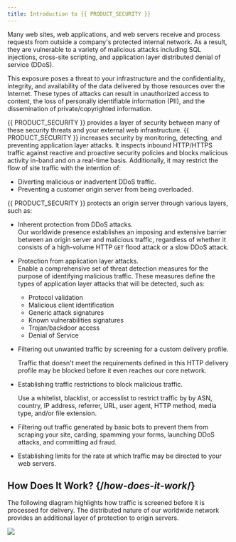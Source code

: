 ```yaml
---
title: Introduction to {{ PRODUCT_SECURITY }}
---
```


Many web sites, web applications, and web servers receive and process
requests from outside a company's protected internal network. As a
result, they are vulnerable to a variety of malicious attacks including
SQL injections, cross-site scripting, and application layer distributed
denial of service (DDoS).

This exposure poses a threat to your infrastructure and the
confidentiality, integrity, and availability of the data delivered by
those resources over the Internet. These types of attacks can result in
unauthorized access to content, the loss of personally identifiable
information (PII), and the dissemination of private/copyrighted
information.

{{ PRODUCT_SECURITY }} provides a layer of security between many of these
security threats and your external web infrastructure. {{ PRODUCT_SECURITY }} increases
security by monitoring, detecting, and preventing application layer
attacks. It inspects inbound HTTP/HTTPS traffic against reactive and
proactive security policies and blocks malicious activity in-band and on
a real-time basis. Additionally, it may restrict the flow of site
traffic with the intention of:

-   Diverting malicious or inadvertent DDoS traffic.
-   Preventing a customer origin server from being overloaded.

{{ PRODUCT_SECURITY }} protects an origin server through various layers, such as:

-   Inherent protection from DDoS attacks.  
    Our worldwide presence establishes an imposing and extensive
    barrier between an origin server and malicious traffic,
    regardless of whether it consists of a high-volume HTTP
    `GET` flood attack or a slow DDoS attack.

-   Protection from application layer attacks.  
    Enable a comprehensive set of threat detection measures for the
    purpose of identifying malicious traffic. These measures define
    the types of application layer attacks that will be detected,
    such as:

    -   Protocol validation
    -   Malicious client identification
    -   Generic attack signatures
    -   Known vulnerabilities signatures
    -   Trojan/backdoor access
    -   Denial of Service

-   Filtering out unwanted traffic by screening for a custom delivery
    profile.

    <Callout type="info">

      Traffic that doesn't meet the requirements defined in this HTTP
      delivery profile may be blocked before it even reaches our core
      network.

    </Callout>

-   Establishing traffic restrictions to block malicious traffic.

    <Callout type="info">

      Use a whitelist, blacklist, or accesslist to restrict traffic by by
      ASN, country, IP address, referrer, URL, user agent, HTTP method,
      media type, and/or file extension.

    </Callout>

-   Filtering out traffic generated by basic bots to prevent them from
    scraping your site, carding, spamming your forms, launching DDoS
    attacks, and committing ad fraud.

-   Establishing limits for the rate at which traffic may be directed to
    your web servers.

## How Does It Work? {/*how-does-it-work*/}

The following diagram highlights how traffic is screened before it is
processed for delivery. The distributed nature of our worldwide network
provides an additional layer of protection to origin servers. 

![](/images/app_security/overview.png)